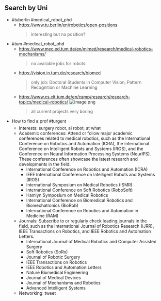 ## Search by Uni
- #tuberlin #medical_robot_phd
	- https://www.tu.berlin/en/robotics/open-positions
	  > interesting but no position?
- #tum #medical_robot_phd
	- https://www.mec.ed.tum.de/en/mimed/research/medical-robotics-mechanisms/
	  > no available jobs for robots
	- https://vision.in.tum.de/research/biomed
	  > only job: Doctoral Students in Computer Vision, Pattern Recognition or Machine Learning
	- https://www.cs.cit.tum.de/en/camp/research/research-topics/medical-robotics/
	  ![image.png](../assets/image_1676971823281_0.png)
	  > all current projects very boring
- How to find a prof #❗️urgent
	- Interests: surgery robot, ai robot, at what
	- Academic conferences: Attend or follow major academic conferences related to medical robotics, such as the International Conference on Robotics and Automation (ICRA), the International Conference on Intelligent Robots and Systems (IROS), and the Conference on Neural Information Processing Systems (NeurIPS). These conferences often showcase the latest research and developments in the field.
		- International Conference on Robotics and Automation (ICRA)
		- IEEE International Conference on Intelligent Robots and Systems (IROS)
		- International Symposium on Medical Robotics (ISMR)
		- International Conference on Soft Robotics (RoboSoft)
		- Hamlyn Symposium on Medical Robotics
		- International Conference on Biomedical Robotics and Biomechatronics (BioRob)
		- International Conference on Robotics and Automation in Medicine (RAM)
	- Journals: Subscribe to or regularly check leading journals in the field, such as the International Journal of Robotics Research (IJRR), IEEE Transactions on Robotics, and IEEE Robotics and Automation Letters.
		- International Journal of Medical Robotics and Computer Assisted Surgery
		- Soft Robotics (SoRo)
		- Journal of Robotic Surgery
		- IEEE Transactions on Robotics
		- IEEE Robotics and Automation Letters
		- Nature Biomedical Engineering
		- Journal of Medical Devices
		- Journal of Mechanisms and Robotics
		- Advanced Intelligent Systems
	- Networking: tweet